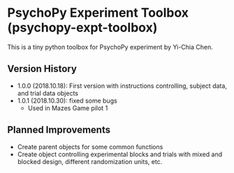 # PsychoPy Experiment Toolbox (psychopy-expt-toolbox)

This is a tiny python toolbox for PsychoPy experiment by Yi-Chia Chen.

## Version History
- 1.0.0 (2018.10.18): First version with instructions controlling, subject data, and trial data objects
- 1.0.1 (2018.10.30): fixed some bugs
  - Used in Mazes Game pilot 1

## Planned Improvements
- Create parent objects for some common functions
- Create object controlling experimental blocks and trials with mixed and blocked design, different randomization units, etc.
